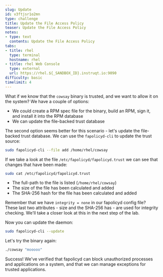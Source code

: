 ```yaml
---
slug: Update
id: v3ftjsr1o2mn
type: challenge
title: Update the File Access Policy
teaser: Update the File Access Policy
notes:
- type: text
  contents: Update the File Access Policy
tabs:
- title: rhel
  type: terminal
  hostname: rhel
- title: rhel Web Console
  type: external
  url: https://rhel.${_SANDBOX_ID}.instruqt.io:9090
difficulty: basic
timelimit: 4
---
```

What if we know that the `cowsay` binary is trusted, and we want to allow it on the system? We have a couple of options:

* We could create a RPM spec file for the binary, build an RPM, sign it, and install it into the RPM database
* We can update the file-backed trust database

The second option seems better for this scenario - let's update the file-backed trust database. We can use the `fapolicyd-cli` to update the trust source:

```bash
sudo fapolicyd-cli --file add /home/rhel/cowsay
```

If we take a look at the file `/etc/fapolicyd/fapolicyd.trust` we can see that changes that have been made:

```bash
sudo cat /etc/fapolicyd/fapolicyd.trust
```

* The full-path to the file is listed (`/home/rhel/cowsay`)
* The size of the file has been calculated and added
* The SHA-256 hash for the file has been calculated and added

Remember that we have `integrity = none` in our fapolicyd config file? These last two attributes - size and the SHA-256 has - are used for integrity checking. We'll take a closer look at this in the next step of the lab.

Now you can update the daemon:

```bash
sudo fapolicyd-cli --update
```

Let's try the binary again:

```bash
./cowsay "mooooo"
```

Success! We've verified that fapolicyd can block unauthorized processes and applications on a system, and that we can manage exceptions for trusted applications.
